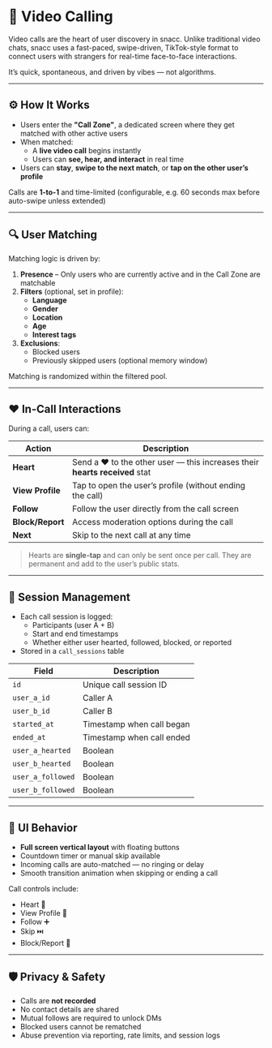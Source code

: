 # 🎥 Video Calling

Video calls are the heart of user discovery in snacc. Unlike traditional video chats, snacc uses a fast-paced, swipe-driven, TikTok-style format to connect users with strangers for real-time face-to-face interactions.

It’s quick, spontaneous, and driven by vibes — not algorithms.

---

## ⚙️ How It Works

- Users enter the **"Call Zone"**, a dedicated screen where they get matched with other active users
- When matched:
  - A **live video call** begins instantly
  - Users can **see, hear, and interact** in real time
- Users can **stay**, **swipe to the next match**, or **tap on the other user’s profile**

Calls are **1-to-1** and time-limited (configurable, e.g. 60 seconds max before auto-swipe unless extended)

---

## 🔍 User Matching

Matching logic is driven by:

1. **Presence** – Only users who are currently active and in the Call Zone are matchable  
2. **Filters** (optional, set in profile):
   - **Language**
   - **Gender**
   - **Location**
   - **Age**
   - **Interest tags**
3. **Exclusions**:
   - Blocked users
   - Previously skipped users (optional memory window)

Matching is randomized within the filtered pool.

---

## ❤️ In-Call Interactions

During a call, users can:

| Action                 | Description                                                                |
|------------------------|----------------------------------------------------------------------------|
| **Heart**              | Send a ❤️ to the other user — this increases their **hearts received** stat |
| **View Profile**       | Tap to open the user’s profile (without ending the call)                   |
| **Follow**             | Follow the user directly from the call screen                              |
| **Block/Report**       | Access moderation options during the call                                  |
| **Next**               | Skip to the next call at any time                                          |

> Hearts are **single-tap** and can only be sent once per call. They are permanent and add to the user’s public stats.

---

## 🧠 Session Management

- Each call session is logged:
  - Participants (user A + B)
  - Start and end timestamps
  - Whether either user hearted, followed, blocked, or reported
- Stored in a `call_sessions` table

| Field         | Description                              |
|----------------|------------------------------------------|
| `id`           | Unique call session ID                   |
| `user_a_id`    | Caller A                                 |
| `user_b_id`    | Caller B                                 |
| `started_at`   | Timestamp when call began                |
| `ended_at`     | Timestamp when call ended                |
| `user_a_hearted` | Boolean                                |
| `user_b_hearted` | Boolean                                |
| `user_a_followed` | Boolean                               |
| `user_b_followed` | Boolean                               |

---

## 📲 UI Behavior

- **Full screen vertical layout** with floating buttons
- Countdown timer or manual skip available
- Incoming calls are auto-matched — no ringing or delay
- Smooth transition animation when skipping or ending a call

Call controls include:
- Heart 💖
- View Profile 👤
- Follow ➕
- Skip ⏭️
- Block/Report 🚫

---

## 🛡️ Privacy & Safety

- Calls are **not recorded**
- No contact details are shared
- Mutual follows are required to unlock DMs
- Blocked users cannot be rematched
- Abuse prevention via reporting, rate limits, and session logs